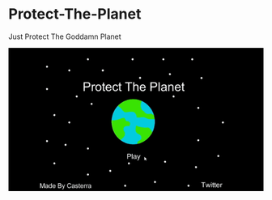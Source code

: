 # Protect-The-Planet
Just Protect The Goddamn Planet

![Output sample](Protect-The-Planet-Finished.gif)
